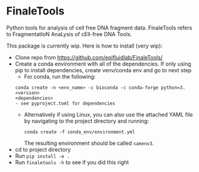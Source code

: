 # FinaleTools

Python tools for analysis of cell free DNA fragment data. FinaleTools refers to FragmentatIoN AnaLysis of cEll-free DNA Tools.

This package is currently wip. Here is how to install (very wip):

- Clone repo from https://github.com/epifluidlab/FinaleTools/
- Create a conda environment with all of the dependencies. If only using pip to install dependencies, create venv/conda env and go to next step
    - For conda, run the following:
    ```
    conda create -n <env_name> -c bioconda -c conda-forge python=3.<version>
    <dependencies>
    - see pyproject.toml for dependencies
    ```
    - Alternatively if using Linux, you can also use the attached YAML file by navigating to the project directory and running:
      ```
      conda create -f conda_env/environment.yml
      ```
      The resulting environment should be called `samenv3`.
- cd to project directory
- Run `pip install -e .`
- Run `finaletools -h` to see if you did this right
